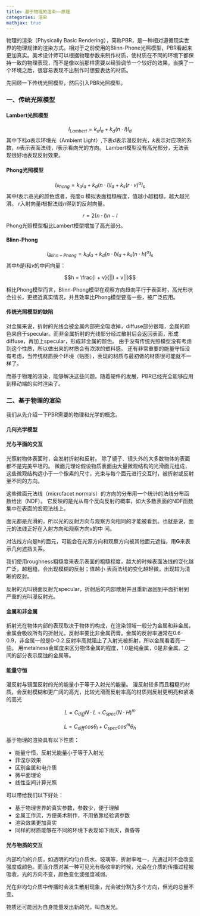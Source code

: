 ```yaml
---
title: 基于物理的渲染——原理
categories: 渲染
mathjax: true
---
```

物理的渲染（Physically Basic Rendering），简称PBR，是一种相对遵循现实世界的物理规律的渲染方式。相对于之前使用的Blinn-Phone光照模型，PBR看起来更加真实。美术设计师可以根据物理参数来制作材质，使材质在不同的环境下都保持一致的物理表现，而不是像以前那样需要以经验调节一个较好的效果，当换了一个环境之后，很容易表现不出制作时想要表达的材质。

先回顾一下传统光照模型，然后引入PBR光照模型。
### 一、传统光照模型
#### Lambert光照模型
$$
I_{Lambert} = k_a I_a + k_d (n \cdot l)I_d
$$
其中下标$a$表示环境光（Ambient Light）,下表$d$表示漫反射光，$k$表示对应项的系数，$n$表示表面法线，$l$表示看向光的方向。
Lambert模型没有高光部分，无法表现很好地表现反射效果。
#### Phong光照模型
$$
I_{Phong} = k_a I_a + k_d (n \cdot l)I_d + k_s (r \cdot v)^{\alpha } I_s
$$
其中$I$表示高光的颜色或者，亮度α 模拟表面粗糙程度，值越小越粗糙，越大越光滑。
$r$入射向量$l$根据法线$n$得到的反射向量。

$$
r = 2 (n \cdot l) n - l
$$
Phong光照模型相比Lambert模型增加了高光部分。

#### Blinn-Phong
$$
I_{Blinn-Phong} = k_a I_a + k_d (n \cdot l)I_d + k_s (n \cdot h)^{\alpha } I_s
$$
其中$h$是$l$和$v$的中间向量：
```math
h = \frac{l + v}{||l + v||}
```
相比Phong模型而言，Blinn-Phong模型在观察方向趋向平行于表面时，高光形状会拉长，更接近真实情况，并且效率比Phong模型要高一些，被广泛应用。

#### 传统光照模型的缺陷
对金属来说，折射的光线会被金属内部完全吸收掉，diffuse部分很暗，金属的颜色来自于specular。而非金属折射的光线部分经过散射后会返回表面，形成diffuse，再加上specular，形成非金属的颜色。
由于没有传统光照模型没有考虑到这个性质，所以做出来的材质会有浓浓的塑料感。
还有非常重要的能量守恒没有考虑，当传统材质换个环境（贴图），表现的材质与最初做的材质很可能就不一样了。

而基于物理的渲染，能够解决这些问题。随着硬件的发展，PBR已经完全能够应用到移动端的实时渲染了。

### 二、基于物理的渲染
我们从先介绍一下PBR需要的物理和光学的概念。
#### 几何光学模型
#### 光与平面的交互
光照射物体表面时，会发射折射和反射。
除了镜子、镜头外的大多数物体的表面都不是完美平坦的。
微面元理论假设物质表面由大量微观结构的光滑面元组成，这些微观结构远小于一个像素的尺寸，光束与每个面元进行交互时，被折射或反射至不同的方向。

这些微面元法线（microfacet normals）的方向的分布用一个统计的法线分布函数给出（NDF）。
它反映的是光从每个反向反射的概率，如大多数表面的NDF函数集中在表面的宏观法线上。

面元都是光滑的，所以光的反射方向与观察方向相同的才能被看到。也就是说，面元的法线正好在入射方向和观察方向v的中 间。

对法线方向是h的面元，可能会在光源方向和观察方向被其他面元遮挡，用**G**来表示几何遮挡关系。

我们使用roughness粗糙度来表示表面的粗糙程度，越大的时候表面法线的变化越广泛，越粗糙，会出现模糊的反射；值越小 表面法线的变化越轻微，出现较为清晰的反射。

反射的光叫镜面反射光specular，折射后的内部散射并且重新返回到平面折射到严重的光叫漫反射光。
#### 金属和非金属
折射光在物体内部的表现取决于物体的构成，在渲染领域一般分为金属和非金属。金属会吸收所有的折射光，反射率要比非金属药膏。金属的反射率通常在0.6-0.9，非金属一般是0-0.2.反射率高就阻止了入射光被折射，所以金属看着亮一些。
用metalness金属度来区分物体金属的程度，1.0是纯金属，0是非金属。之间的部分表示腐蚀的金属等。

#### 能量守恒
漫反射与镜面反射的光的能量小于等于入射光的能量。
漫反射较多而且粗糙的材质，会反射模糊和更广阔的高光，比较光滑而反射率高的材质则反射更明亮和紧凑的高光

```math
L=C_{diff}N\cdot L+C_{spec}(N\cdot H)^{m}
```

```math
 L=C_{diff}cos\theta_{l}+C_{spec}cos^{m}\theta_{h}
```

基于物理的渲染具有以下性质：
- 能量守恒，反射光能量小于等于入射光
- 菲涅尔效果
- 区别金属和电介质
- 微平面理论
- 线性空间计算光照

可以带给我们以下好处：
- 基于物理世界的真实参数，参数少，便于理解
- 金属工作流，方便美术制作，不用依靠经验调参数
- 渲染效果更加真实
- 同样的材质能够在不同的环境下表现如下雨天，黄昏等

#### 光与物质的交互
内部均匀的介质，如透明的均匀介质水、玻璃等，折射率唯一，光通过时不会改变强度或颜色。而当介质对某一种可见光有吸收率的时候，光会在介质的传播过程被吸收，光的方向不变，颜色变化或强度减弱。

光在非均匀介质中传播时会发生散射现象，光会被分割为多个方向，但光的总量不变。

物质还可能因为自身能量发出新的光，叫自发光。
